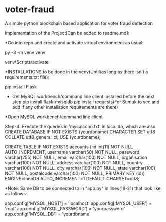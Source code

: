 # voter-fraud
A simple python blockchain based application for voter fraud deflection

Implementation of the Project[Can be added to readme.md]:

*Go into repo and create and activate virtual environment as usual:

py -3 -m venv venv

venv\Scripts\activate

*INSTALLATIONS to be done in the venv(Until/as long as there isn't a requirements.txt file):

pip install Flask
* Get MySQL workbench/command line client installed before the next step
pip install flask-mysqldb
pip install requests(For Sumuk to see and add if any other installation requirements are there)
 
*Open MySQL workbench/command line client

Step-4: Execute the queries in 'mysqlconn.txt' in local db, which are also 
CREATE DATABASE IF NOT EXISTS {yourdbname} CHARACTER SET utf8 COLLATE utf8_general_ci;
USE {yourdbname};

CREATE TABLE IF NOT EXISTS accounts (
id int(11) NOT NULL AUTO_INCREMENT,
username varchar(50) NOT NULL,
password varchar(255) NOT NULL,
email varchar(100) NOT NULL,
organisation varchar(100) NOT NULL,
address varchar(100) NOT NULL, 
country varchar(100) NOT NULL,
city varchar(100) NOT NULL,
state varchar(100) NOT NULL,
postalcode varchar(100) NOT NULL,
PRIMARY KEY (id))
ENGINE=InnoDB AUTO_INCREMENT=1 DEFAULT CHARSET=utf8;

*Note: Same DB to be connected to in "app.py" in lines(18-21) that look like as follows:

app.config['MYSQL_HOST'] = 'localhost'
app.config['MYSQL_USER'] = 'root' 
app.config['MYSQL_PASSWORD'] = 'yourpassword'
app.config['MYSQL_DB'] = 'yourdbname'
